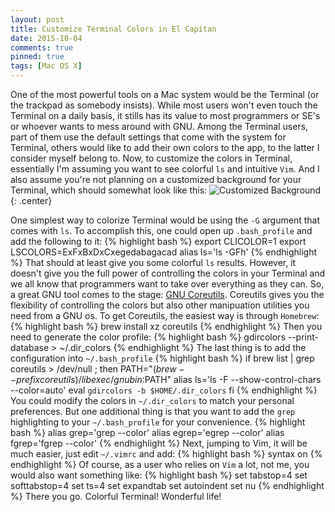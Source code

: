 ```yaml
---
layout: post
title: Customize Terminal Colors in El Capitan
date: 2015-10-04
comments: true
pinned: true
tags: [Mac OS X]
---
```


One of the most powerful tools on a Mac system would be the Terminal (or the trackpad as somebody insists). While most users won't even touch the Terminal on a daily basis, it stills has its value to most programmers or SE's or whoever wants to mess around with GNU. Among the Terminal users, part of them use the default settings that come with the system for Terminal, others would like to add their own colors to the app, to the latter I consider myself belong to. 
Now, to customize the colors in Terminal, essentially I'm assuming you want to see colorful ```ls``` and intuitive ```Vim```. And I also assume you're not planning on a customized background for your Terminal, which should somewhat look like this:
![Customized Background]({{size.url}}/img/terminal-theme-mac-os-x.jpg)
{: .center}

One simplest way to colorize Terminal would be using the ```-G``` argument that comes with ```ls```. To accomplish this, one could open up ```.bash_profile``` and add the following to it:
{% highlight bash %}
export CLICOLOR=1
export LSCOLORS=ExFxBxDxCxegedabagacad
alias ls='ls -GFh'
{% endhighlight %}
That should at least give you some colorful ```ls``` results. However, it doesn't give you the full power of controlling the colors in your Terminal and we all know that programmers want to take over everything as they can. So, a great GNU tool comes to the stage: [GNU Coreutils](http://www.gnu.org/software/coreutils/coreutils.html). Coreutils gives you the flexibility of controlling the colors but also other manipuation utilities you need from a GNU os. 
To get Coreutils, the easiest way is through ```Homebrew```:
{% highlight bash %}
brew install xz coreutils
{% endhighlight %}
Then you need to generate the color profile:
{% highlight bash %}
gdircolors --print-database > ~/.dir_colors
{% endhighlight %}
The last thing is to add the configuration into ```~/.bash_profile```
{% highlight bash %}
if brew list | grep coreutils > /dev/null ; then
  PATH="$(brew --prefix coreutils)/libexec/gnubin:$PATH"
  alias ls='ls -F --show-control-chars --color=auto'
  eval `gdircolors -b $HOME/.dir_colors`
fi
{% endhighlight %}
You could modify the colors in ```~/.dir_colors``` to match your personal preferences. But one additional thing is that you want to add the ```grep``` highlighting to your ```~/.bash_profile``` for your convenience. 
{% highlight bash %}
alias grep='grep --color'
alias egrep='egrep --color'
alias fgrep='fgrep --color'
{% endhighlight %}
Next, jumping to Vim, it will be much easier, just edit ```~/.vimrc``` and add:
{% highlight bash %}
syntax on
{% endhighlight %}
Of course, as a user who relies on ```Vim``` a lot, not me, you would also want something like: 
{% highlight bash %}
set tabstop=4
set softtabstop=4
set ts=4
set expandtab
set autoindent
set nu
{% endhighlight %}
There you go. Colorful Terminal! Wonderful life!